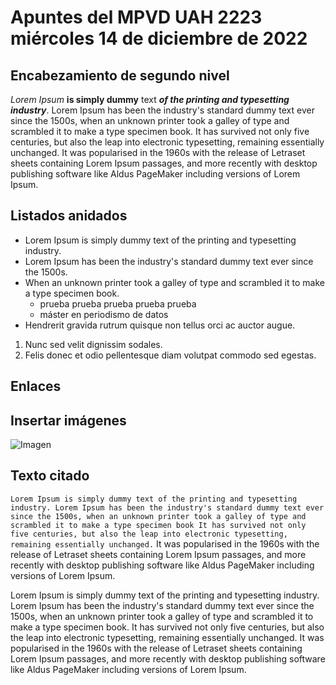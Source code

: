 # Apuntes del MPVD UAH 2223 miércoles 14 de diciembre de 2022
## Encabezamiento de segundo nivel
*Lorem Ipsum* **is simply dummy** text ***of the printing and typesetting industry***. Lorem Ipsum has been the industry's standard dummy text ever since the 1500s, when an unknown printer took a galley of type and scrambled it to make a type specimen book. It has survived not only five centuries, but also the leap into electronic typesetting, remaining essentially unchanged. It was popularised in the 1960s with the release of Letraset sheets containing Lorem Ipsum passages, and more recently with desktop publishing software like Aldus PageMaker including versions of Lorem Ipsum.

## Listados anidados
- Lorem Ipsum is simply dummy text of the printing and typesetting industry. 
- Lorem Ipsum has been the industry's standard dummy text ever since the 1500s.
- When an unknown printer took a galley of type and scrambled it to make a type specimen book. 
  - prueba prueba prueba prueba prueba
  - máster en periodismo de datos
-  Hendrerit gravida rutrum quisque non tellus orci ac auctor augue.
  1.  Nunc sed velit dignissim sodales.
  2.  Felis donec et odio pellentesque diam volutpat commodo sed egestas.

## Enlaces

## Insertar imágenes
![Imagen](https://www.gnu.org/savannah-checkouts/gnu/emacs/images/emacs.png "Logo prueba")

## Texto citado

`Lorem Ipsum is simply dummy text of the printing and typesetting industry. Lorem Ipsum has been the industry's standard dummy text ever since the 1500s, when an unknown printer took a galley of type and scrambled it to make a type specimen book It has survived not only five centuries, but also the leap into electronic typesetting, remaining essentially unchanged.` It was popularised in the 1960s with the release of Letraset sheets containing Lorem Ipsum passages, and more recently with desktop publishing software like Aldus PageMaker including versions of Lorem Ipsum.

Lorem Ipsum is simply dummy text of the printing and typesetting industry. Lorem Ipsum has been the industry's standard dummy text ever since the 1500s, when an unknown printer took a galley of type and scrambled it to make a type specimen book. It has survived not only five centuries, but also the leap into electronic typesetting, remaining essentially unchanged. It was popularised in the 1960s with the release of Letraset sheets containing Lorem Ipsum passages, and more recently with desktop publishing software like Aldus PageMaker including versions of Lorem Ipsum.

